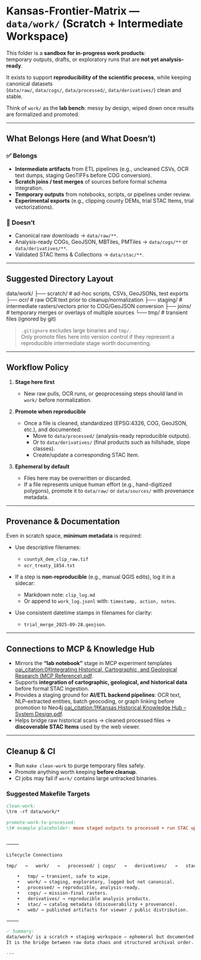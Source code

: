 # Kansas-Frontier-Matrix — `data/work/` (Scratch + Intermediate Workspace)

This folder is a **sandbox for in-progress work products**:  
temporary outputs, drafts, or exploratory runs that are **not yet analysis-ready**.  

It exists to support **reproducibility of the scientific process**, while keeping canonical datasets  
(`data/raw/`, `data/cogs/`, `data/processed/`, `data/derivatives/`) clean and stable.

Think of `work/` as the **lab bench**: messy by design, wiped down once results are formalized and promoted.

---

## What Belongs Here (and What Doesn’t)

### ✅ Belongs
- **Intermediate artifacts** from ETL pipelines (e.g., uncleaned CSVs, OCR text dumps, staging GeoTIFFs before COG conversion).  
- **Scratch joins / test merges** of sources before formal schema integration.  
- **Temporary outputs** from notebooks, scripts, or pipelines under review.  
- **Experimental exports** (e.g., clipping county DEMs, trial STAC Items, trial vectorizations).  

### 🚫 Doesn’t
- Canonical raw downloads → `data/raw/**`.  
- Analysis-ready COGs, GeoJSON, MBTiles, PMTiles → `data/cogs/**` or `data/derivatives/**`.  
- Validated STAC Items & Collections → `data/stac/**`.  

---

## Suggested Directory Layout

data/work/
├── scratch/        # ad-hoc scripts, CSVs, GeoJSONs, test exports
├── ocr/            # raw OCR text prior to cleanup/normalization
├── staging/        # intermediate rasters/vectors prior to COG/GeoJSON conversion
├── joins/          # temporary merges or overlays of multiple sources
└── tmp/            # transient files (ignored by git)

> `.gitignore` excludes large binaries and `tmp/`.  
> Only promote files here into version control if they represent a reproducible intermediate stage worth documenting.

---

## Workflow Policy

1. **Stage here first**  
   - New raw pulls, OCR runs, or geoprocessing steps should land in `work/` before normalization.  

2. **Promote when reproducible**  
   - Once a file is cleaned, standardized (EPSG:4326, COG, GeoJSON, etc.), and documented:  
     - Move to `data/processed/` (analysis-ready reproducible outputs).  
     - Or to `data/derivatives/` (final products such as hillshade, slope classes).  
     - Create/update a corresponding STAC Item.  

3. **Ephemeral by default**  
   - Files here may be overwritten or discarded.  
   - If a file represents unique human effort (e.g., hand-digitized polygons), promote it to `data/raw/` or `data/sources/` with provenance metadata.  

---

## Provenance & Documentation

Even in scratch space, **minimum metadata** is required:

- Use descriptive filenames:  
  - `countyX_dem_clip_raw.tif`  
  - `ocr_treaty_1854.txt`  

- If a step is **non-reproducible** (e.g., manual QGIS edits), log it in a sidecar:  
  - Markdown note: `clip_log.md`  
  - Or append to `work_log.jsonl` with: `timestamp, action, notes`.  

- Use consistent datetime stamps in filenames for clarity:  
  - `trial_merge_2025-09-28.geojson`.  

---

## Connections to MCP & Knowledge Hub

- Mirrors the **“lab notebook”** stage in MCP experiment templates [oai_citation:0‡Integrating Historical, Cartographic, and Geological Research (MCP Reference).pdf](file-service://file-HTPyrF5na2BY7mrNRai468).  
- Supports **integration of cartographic, geological, and historical data** before formal STAC ingestion.  
- Provides a staging ground for **AI/ETL backend pipelines**: OCR text, NLP-extracted entities, batch geocoding, or graph linking before promotion to Neo4j [oai_citation:1‡Kansas Historical Knowledge Hub – System Design.pdf](file-service://file-P6gGz263QNwmmVYw8LBSvB).  
- Helps bridge raw historical scans → cleaned processed files → **discoverable STAC Items** used by the web viewer.  

---

## Cleanup & CI

- Run `make clean-work` to purge temporary files safely.  
- Promote anything worth keeping **before cleanup**.  
- CI jobs may fail if `work/` contains large untracked binaries.  

### Suggested Makefile Targets

```makefile
clean-work:
\trm -rf data/work/*

promote-work-to-processed:
\t# example placeholder: move staged outputs to processed + run STAC update


⸻

Lifecycle Connections

tmp/   →   work/   →   processed/ | cogs/   →   derivatives/   →   stac/   →   web/

	•	tmp/ → transient, safe to wipe.
	•	work/ → staging, exploratory, logged but not canonical.
	•	processed/ → reproducible, analysis-ready.
	•	cogs/ → mission-final rasters.
	•	derivatives/ → reproducible analysis products.
	•	stac/ → catalog metadata (discoverability + provenance).
	•	web/ → published artifacts for viewer / public distribution.

⸻

✅ Summary:
data/work/ is a scratch + staging workspace — ephemeral but documented enough to support reproducibility, and cleaned regularly.
It is the bridge between raw data chaos and structured archival order.

---
